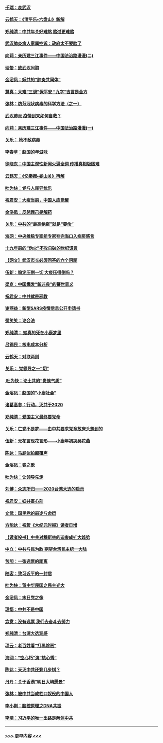 #### [千瑞：哀武汉](../pages/nsc993/n11833647.md?t=01311231) 
#### [云鹤天：《清平乐▪六盘山》新解](../pages/nsc993/n11833611.md?t=01311231) 
#### [郑纯清：中共年关好难熬 熬过更难熬](../pages/nsc993/n11833489.md?t=01311231) 
#### [武汉肺炎病人家属控诉：政府太不要脸了](../pages/nsc993/n11833205.md?t=01311231) 
#### [向莉：亲历建三江事件——中国法治路漫漫(二)](../pages/nsc993/n11829102.md?t=01311231) 
#### [理悟：致武汉同胞](../pages/nsc993/n11831522.md?t=01311231) 
#### [金浴凤：妖共的“肺炎共同体”](../pages/nsc993/n11829448.md?t=01311231) 
#### [慧真：大难“三退”保平安 “九字”吉言是金方](../pages/nsc993/n11829501.md?t=01311231) 
#### [张林：防范冠状病毒的科学方法（之一）](../pages/nsc993/n11828618.md?t=01311231) 
#### [武汉肺炎 疫情到来如何自救？](../pages/nsc993/n11827632.md?t=01311231) 
#### [向莉：亲历建三江事件——中国法治路漫漫(一)](../pages/nsc993/n11827190.md?t=01311231) 
#### [关乐： 枪不敌病毒](../pages/nsc993/n11826746.md?t=01311231) 
#### [李春草：赵国的年滋味](../pages/nsc993/n11826321.md?t=01311231) 
#### [徐晓东：中国主观性新闻火遍全网 传播真相极困难](../pages/nsc993/n11826508.md?t=01311231) 
#### [云鹤天：《忆秦娥▪娄山关》再解](../pages/nsc993/n11824682.md?t=01311231) 
#### [吐为快：党与人民异忧乐](../pages/nsc993/n11824660.md?t=01311231) 
#### [祝君安：大疫当前，中国人应觉醒](../pages/nsc993/n11821946.md?t=01311231) 
#### [金浴凤：反躬罪己是解药](../pages/nsc993/n11820280.md?t=01311231) 
#### [关乐：中共的“最高绝密”就是“要命”](../pages/nsc993/n11816946.md?t=01311231) 
#### [海网：中央维稳专家组专家夸完海口入病房感言](../pages/nsc993/n11815138.md?t=01311231) 
#### [十九年前的“伪火”不攻自破的世纪谎言](../pages/nsc993/n11813238.md?t=01311231) 
#### [【网文】武汉市长必须回答的六个问题](../pages/nsc993/n11813848.md?t=01311231) 
#### [伍新：稳定压倒一切 大疫压得倒吗？](../pages/nsc993/n11812634.md?t=01311231) 
#### [梁京：中国爆发“新非典”的警世意义](../pages/nsc993/n11812554.md?t=01311231) 
#### [祝君安：中共就是邪教](../pages/nsc993/n11812431.md?t=01311231) 
#### [谢燕益：新型SARS疫情信息公开申请书](../pages/nsc993/n11808840.md?t=01311231) 
#### [蜀笑笑：论合法](../pages/nsc993/n11808064.md?t=01311231) 
#### [郑纯清： 她真的死在小康梦里](../pages/nsc993/n11806623.md?t=01311231) 
#### [吕锡民：核电成本分析](../pages/nsc993/n11806284.md?t=01311231) 
#### [云鹤天：对联两则](../pages/nsc993/n11805957.md?t=01311231) 
#### [关乐： 党领导之一“切”](../pages/nsc993/n11804505.md?t=01311231) 
#### [ 吐为快：论土共的“贵族气质”](../pages/nsc993/n11804490.md?t=01311231) 
#### [金浴凤：赵国的“小康社会”](../pages/nsc993/n11804452.md?t=01311231) 
#### [诸葛高参：行动，灭共于2020](../pages/nsc993/n11804120.md?t=01311231) 
#### [郑纯清：爱国主义最终要党命](../pages/nsc993/n11802197.md?t=01311231) 
#### [关乐：亡党不是梦——由中共要求党章放床头想到的](../pages/nsc993/n11802156.md?t=01311231) 
#### [伍新：无花言现花言形——小康年初哭吴花燕](../pages/nsc993/n11800044.md?t=01311231) 
#### [陈达：马屁似拍颠覆声](../pages/nsc993/n11800010.md?t=01311231) 
#### [金浴凤：春之歌](../pages/nsc993/n11797687.md?t=01311231) 
#### [吐为快：让领导先走](../pages/nsc993/n11797512.md?t=01311231) 
#### [刘博：众志所归——2020台湾大选的启示](../pages/nsc993/n11796878.md?t=01311231) 
#### [祝君安：妖共畜心剖](../pages/nsc993/n11794273.md?t=01311231) 
#### [文武：国民党的前途与命运](../pages/nsc993/n11794198.md?t=01311231) 
#### [方能达：祝贺《大纪元时报》读者日增](../pages/nsc993/n11793807.md?t=01311231) 
#### [【读者投书】中共对穆斯林的迫害成扩大趋势](../pages/nsc993/n11791371.md?t=01311231) 
#### [中立：中共与民为敌 期望台湾民主统一大陆](../pages/nsc993/n11790392.md?t=01311231) 
#### [苦胆：一张选票的距离](../pages/nsc993/n11788914.md?t=01311231) 
#### [陆客：致习近平的一封信](../pages/nsc993/n11788867.md?t=01311231) 
#### [吐为快：贺中华民国之民主光大](../pages/nsc993/n11788618.md?t=01311231) 
#### [金浴凤：末日党之像](../pages/nsc993/n11787475.md?t=01311231) 
#### [理悟：中共不是中国](../pages/nsc993/n11787463.md?t=01311231) 
#### [念贲：没有选票  我们去奋斗去努力](../pages/nsc993/n11787398.md?t=01311231) 
#### [郑纯清：台湾大选观感](../pages/nsc993/n11786210.md?t=01311231) 
#### [项云：老百姓看“打黑除恶”](../pages/nsc993/n11785398.md?t=01311231) 
#### [海网：“空心朽”演“核心秀”](../pages/nsc993/n11783874.md?t=01311231) 
#### [陈达：天灭中共还剩几步棋？](../pages/nsc993/n11783719.md?t=01311231) 
#### [丹丹：关于香港“明日大屿愿景”](../pages/nsc993/n11783273.md?t=01311231) 
#### [张林：被中共当成牲口奴役的中国人](../pages/nsc993/n11782397.md?t=01311231) 
#### [李小刚：脑控原理之DNA共振](../pages/nsc993/n11780962.md?t=01311231) 
#### [李清：习近平的唯一出路是解体中共](../pages/nsc993/n11780866.md?t=01311231) 

----
#### [ >>> 更早内容 <<< ](../indexes/nsc993-earlier.md)
